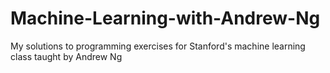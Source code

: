 # Machine-Learning-with-Andrew-Ng
My solutions to programming exercises for Stanford's machine learning class taught by Andrew Ng
